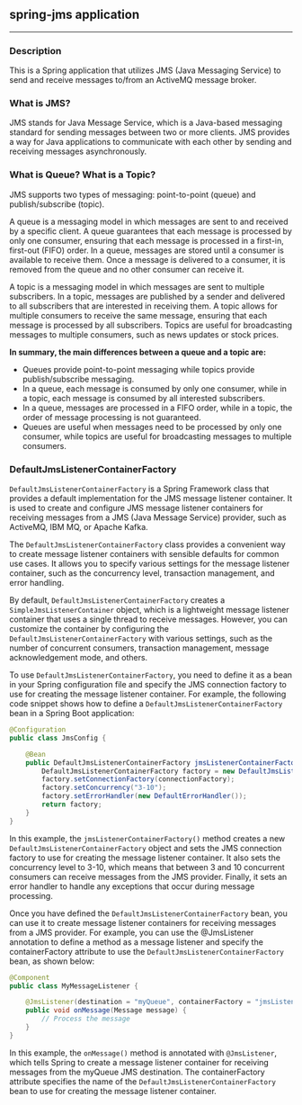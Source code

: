 ## spring-jms application

*****

### Description 

This is a Spring application that utilizes JMS (Java Messaging Service) to send and receive messages to/from an ActiveMQ message broker.


### What is JMS?

JMS stands for Java Message Service, which is a Java-based messaging standard for sending messages between two or more clients. JMS provides a way for Java applications to communicate with each other by sending and receiving messages asynchronously.

### What is Queue? What is a Topic?

JMS supports two types of messaging: point-to-point (queue) and publish/subscribe (topic).

A queue is a messaging model in which messages are sent to and received by a specific client. A queue guarantees that each message is processed by only one consumer, ensuring that each message is processed in a first-in, first-out (FIFO) order. In a queue, messages are stored until a consumer is available to receive them. Once a message is delivered to a consumer, it is removed from the queue and no other consumer can receive it.

A topic is a messaging model in which messages are sent to multiple subscribers. In a topic, messages are published by a sender and delivered to all subscribers that are interested in receiving them. A topic allows for multiple consumers to receive the same message, ensuring that each message is processed by all subscribers. Topics are useful for broadcasting messages to multiple consumers, such as news updates or stock prices.

**In summary, the main differences between a queue and a topic are:**

- Queues provide point-to-point messaging while topics provide publish/subscribe messaging.
- In a queue, each message is consumed by only one consumer, while in a topic, each message is consumed by all interested subscribers.
- In a queue, messages are processed in a FIFO order, while in a topic, the order of message processing is not guaranteed.
- Queues are useful when messages need to be processed by only one consumer, while topics are useful for broadcasting messages to multiple consumers.

### DefaultJmsListenerContainerFactory
`DefaultJmsListenerContainerFactory` is a Spring Framework class that provides a default implementation for the JMS message listener container. It is used to create and configure JMS message listener containers for receiving messages from a JMS (Java Message Service) provider, such as ActiveMQ, IBM MQ, or Apache Kafka.

The `DefaultJmsListenerContainerFactory` class provides a convenient way to create message listener containers with sensible defaults for common use cases. It allows you to specify various settings for the message listener container, such as the concurrency level, transaction management, and error handling.

By default, `DefaultJmsListenerContainerFactory` creates a `SimpleJmsListenerContainer` object, which is a lightweight message listener container that uses a single thread to receive messages. However, you can customize the container by configuring the `DefaultJmsListenerContainerFactory` with various settings, such as the number of concurrent consumers, transaction management, message acknowledgement mode, and others.

To use `DefaultJmsListenerContainerFactory`, you need to define it as a bean in your Spring configuration file and specify the JMS connection factory to use for creating the message listener container. For example, the following code snippet shows how to define a `DefaultJmsListenerContainerFactory` bean in a Spring Boot application:

```java
@Configuration
public class JmsConfig {

    @Bean
    public DefaultJmsListenerContainerFactory jmsListenerContainerFactory(ConnectionFactory connectionFactory) {
        DefaultJmsListenerContainerFactory factory = new DefaultJmsListenerContainerFactory();
        factory.setConnectionFactory(connectionFactory);
        factory.setConcurrency("3-10");
        factory.setErrorHandler(new DefaultErrorHandler());
        return factory;
    }
}
```

In this example, the `jmsListenerContainerFactory()` method creates a new `DefaultJmsListenerContainerFactory` object and sets the JMS connection factory to use for creating the message listener container. It also sets the concurrency level to 3-10, which means that between 3 and 10 concurrent consumers can receive messages from the JMS provider. Finally, it sets an error handler to handle any exceptions that occur during message processing.

Once you have defined the `DefaultJmsListenerContainerFactory` bean, you can use it to create message listener containers for receiving messages from a JMS provider. For example, you can use the @JmsListener annotation to define a method as a message listener and specify the containerFactory attribute to use the `DefaultJmsListenerContainerFactory` bean, as shown below:

```java
@Component
public class MyMessageListener {

    @JmsListener(destination = "myQueue", containerFactory = "jmsListenerContainerFactory")
    public void onMessage(Message message) {
        // Process the message
    }
}
```

In this example, the `onMessage()` method is annotated with `@JmsListener`, which tells Spring to create a message listener container for receiving messages from the myQueue JMS destination. The containerFactory attribute specifies the name of the `DefaultJmsListenerContainerFactory` bean to use for creating the message listener container.